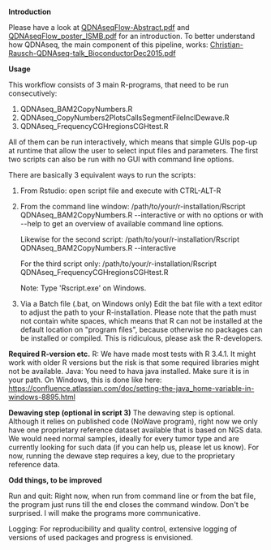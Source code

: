 **Introduction**

Please have a look at [QDNAseqFlow-Abstract.pdf](https://github.com/NKI-Pathology/QDNAseqFlow/blob/master/QDNAseqFlow-Abstract.pdf) and [QDNAseqFlow\_poster\_ISMB.pdf](https://github.com/NKI-Pathology/QDNAseqFlow/blob/master/QDNAseqFlow_poster_ISMB.pdf) for an introduction.
To better understand how QDNAseq, the main component of this pipeline, works: [Christian-Rausch-QDNAseq-talk\_BioconductorDec2015.pdf](https://github.com/NKI-Pathology/QDNAseqFlow/blob/master/Christian-Rausch-QDNAseq-talk_BioconductorDec2015.pdf)

**Usage**

This workflow consists of 3 main R-programs, that need to be run consecutively:

1. QDNAseq\_BAM2CopyNumbers.R
2. QDNAseq\_CopyNumbers2PlotsCallsSegmentFileInclDewave.R
3. QDNAseq\_FrequencyCGHregionsCGHtest.R

All of them can be run interactively, which means that simple GUIs pop-up at runtime that allow the user to select input files and parameters. The first two scripts can also be run with no GUI with command line options.

There are basically 3 equivalent ways to run the scripts:

1. From Rstudio: open script file and execute with CTRL-ALT-R
2. From the command line window:
/path/to/your/r-installation/Rscript QDNAseq\_BAM2CopyNumbers.R --interactive
or with no options or with --help to get an overview of available command line options.

    Likewise for the second script:
    /path/to/your/r-installation/Rscript QDNAseq\_BAM2CopyNumbers.R --interactive

    For the third script only:
    /path/to/your/r-installation/Rscript QDNAseq\_FrequencyCGHregionsCGHtest.R

    Note: Type 'Rscript.exe' on Windows.

3. Via a Batch file (.bat, on Windows only)
Edit the bat file with a text editor to adjust the path to your R-installation. Please note that the path must not contain white spaces, which means that R can not be installed at the default location on "program files", because otherwise no packages can be installed or compiled. This is ridiculous, please ask the R-developers.

**Required R-version etc.**
R: We have made most tests with R 3.4.1. It might work with older R versions but the risk is that some required libraries might not be available.
Java: You need to hava java installed. Make sure it is in your path. On Windows, this is done like here: https://confluence.atlassian.com/doc/setting-the-java_home-variable-in-windows-8895.html

**Dewaving  step (optional in script 3)**
The dewaving step is optional. Although it relies on published code (NoWave program), right now we only have one proprietary reference dataset available that is based on NGS data. We would need normal samples, ideally for every tumor type and are currently looking for such data (if you can help us, please let us know). For now, running the dewave step requires a key, due to the proprietary reference data.

**Odd things, to be improved**

Run and quit: Right now, when run from command line or from the bat file, the program just runs till the end closes the command window. Don&#39;t be surprised. I will make the programs more communicative.

Logging: For reproducibility and quality control, extensive logging of versions of used packages and progress is envisioned.
